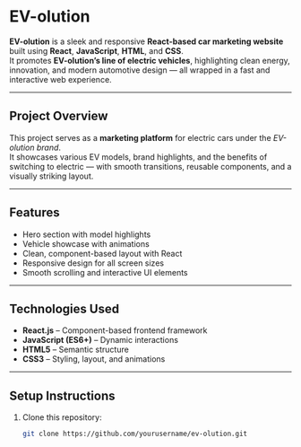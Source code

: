 #  EV-olution

**EV-olution** is a sleek and responsive **React-based car marketing website** built using **React**, **JavaScript**, **HTML**, and **CSS**.  
It promotes **EV-olution’s line of electric vehicles**, highlighting clean energy, innovation, and modern automotive design — all wrapped in a fast and interactive web experience.

---

##  Project Overview

This project serves as a **marketing platform** for electric cars under the *EV-olution brand*.  
It showcases various EV models, brand highlights, and the benefits of switching to electric — with smooth transitions, reusable components, and a visually striking layout.

---

##  Features

-  Hero section with model highlights  
-  Vehicle showcase with animations  
-  Clean, component-based layout with React  
-  Responsive design for all screen sizes  
-  Smooth scrolling and interactive UI elements  

---

##  Technologies Used

- **React.js** – Component-based frontend framework  
- **JavaScript (ES6+)** – Dynamic interactions  
- **HTML5** – Semantic structure  
- **CSS3** – Styling, layout, and animations  

---

##  Setup Instructions

1. Clone this repository:
   ```bash
   git clone https://github.com/yourusername/ev-olution.git
